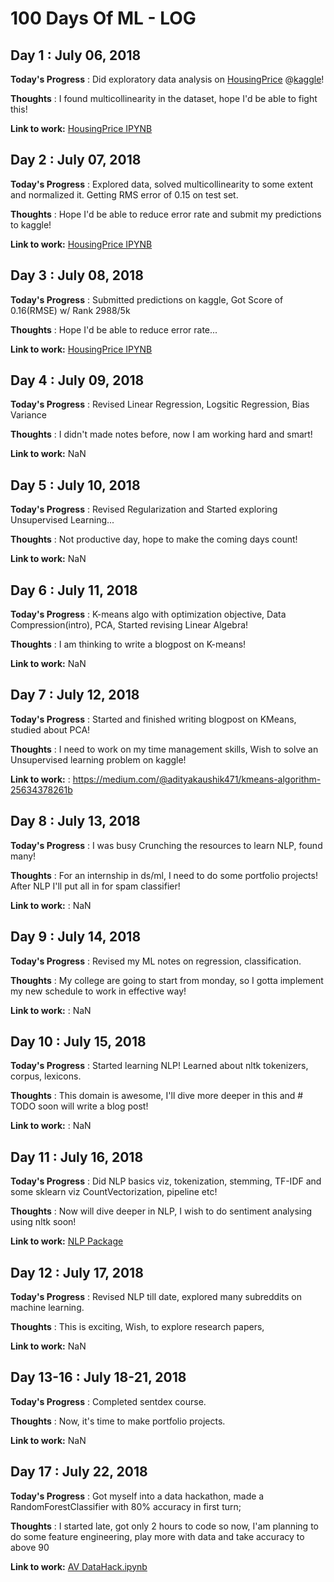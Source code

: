 # 100 Days Of ML - LOG

## Day 1 : July 06, 2018

**Today's Progress** : Did exploratory data analysis on [HousingPrice](https://www.kaggle.com/c/house-prices-advanced-regression-techniques) @[kaggle](https://www.kaggle.com)!

**Thoughts** : I found multicollinearity in the dataset, hope I'd be able to fight this!

**Link to work:** [HousingPrice IPYNB](https://github.com/aditya98ak/100DaysOfML/blob/master/kaggle/house-prices-advanced-regression-techniques/HousingPrice.ipynb)

## Day 2 : July 07, 2018

**Today's Progress** : Explored data, solved multicollinearity to some extent and normalized it. Getting RMS error of 0.15 on test set.

**Thoughts** : Hope I'd be able to reduce error rate and submit my predictions to kaggle!

**Link to work:** [HousingPrice IPYNB](https://github.com/aditya98ak/100DaysOfML/blob/master/kaggle/house-prices-advanced-regression-techniques/HousingPrice.ipynb)

## Day 3 : July 08, 2018

**Today's Progress** : Submitted predictions on kaggle, Got Score of 0.16(RMSE) w/ Rank 2988/5k

**Thoughts** : Hope I'd be able to reduce error rate...

**Link to work:** [HousingPrice IPYNB](https://github.com/aditya98ak/100DaysOfML/blob/master/kaggle/house-prices-advanced-regression-techniques/HousingPrice.ipynb)

## Day 4 : July 09, 2018

**Today's Progress** : Revised Linear Regression, Logsitic Regression, Bias Variance

**Thoughts** : I didn't made notes before, now I am working hard and smart!

**Link to work:** NaN

## Day 5 : July 10, 2018

**Today's Progress** : Revised Regularization and Started exploring Unsupervised Learning...

**Thoughts** : Not productive day, hope to make the coming days count!

**Link to work:** NaN

## Day 6 : July 11, 2018

**Today's Progress** : K-means algo with optimization objective, Data Compression(intro), PCA, Started revising Linear Algebra!

**Thoughts** : I am thinking to write a blogpost on K-means!

**Link to work:** NaN

## Day 7 : July 12, 2018

**Today's Progress** : Started and finished writing blogpost on KMeans, studied about PCA!

**Thoughts** : I need to work on my time management skills, Wish to solve an Unsupervised learning problem on kaggle!

**Link to work:** : https://medium.com/@adityakaushik471/kmeans-algorithm-25634378261b

## Day 8 : July 13, 2018

**Today's Progress** : I was busy Crunching the resources to learn NLP, found many!

**Thoughts** : For an internship in ds/ml, I need to do some portfolio projects! After NLP I'll put all in for spam classifier!

**Link to work:** : NaN

## Day 9 : July 14, 2018

**Today's Progress** : Revised my ML notes on regression, classification.

**Thoughts** : My college are going to start from monday, so I gotta implement my new schedule to work in effective way!

**Link to work:** : NaN

## Day 10 : July 15, 2018

**Today's Progress** : Started learning NLP! Learned about nltk tokenizers, corpus, lexicons.

**Thoughts** : This domain is awesome, I'll dive more deeper in this and # TODO soon will write a blog post! 

**Link to work:** : NaN

## Day 11 : July 16, 2018

**Today's Progress** : Did NLP basics viz, tokenization, stemming, TF-IDF and some sklearn viz CountVectorization, pipeline etc!

**Thoughts** : Now will dive deeper in NLP, I wish to do sentiment analysing using nltk soon!

**Link to work:** [NLP Package](https://github.com/aditya98ak/100DaysOfML/blob/master/nlp/)

## Day 12 : July 17, 2018

**Today's Progress** : Revised NLP till date, explored many subreddits on machine learning.

**Thoughts** : This is exciting, Wish, to explore research papers,

**Link to work:** NaN

## Day 13-16 : July 18-21, 2018

**Today's Progress** : Completed sentdex course.

**Thoughts** : Now, it's time to make portfolio projects.

**Link to work:** NaN

## Day 17 : July 22, 2018

**Today's Progress** : Got myself into a data hackathon, made a RandomForestClassifier with 80% accuracy in first turn; 

**Thoughts** : I started late, got only 2 hours to code so now, I'am planning to do some feature engineering, play more with data and take accuracy to above 90

**Link to work:** [AV DataHack.ipynb](https://github.com/aditya98ak/100DaysOfML/blob/master/AV%20DataHack/the-data-supremacy/AV%20DataHACK.ipynb)




